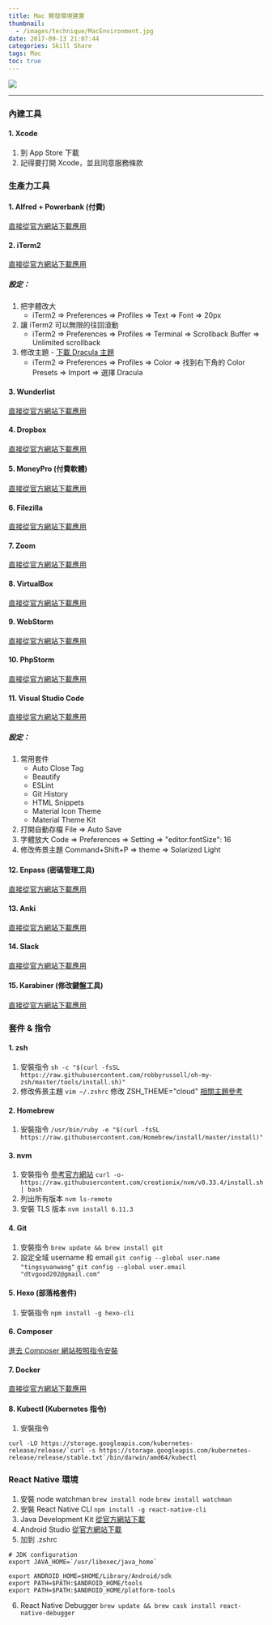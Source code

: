 ```yaml
---
title: Mac 開發環境建置
thumbnail:
  - /images/technique/MacEnvironment.jpg
date: 2017-09-13 21:07:44
categories: Skill Share
tags: Mac
toc: true
---
```

<img src="/images/technique/MacEnvironment.jpg">

***
### 內建工具
#### 1. Xcode
1. 到 App Store 下載
2. 記得要打開 Xcode，並且同意服務條款

### 生產力工具
#### 1. Alfred + Powerbank (付費)
[直接從官方網站下載應用](https://www.alfredapp.com/)
#### 2. iTerm2
[直接從官方網站下載應用](https://www.iterm2.com/)
##### 設定：
1. 把字體改大
    - iTerm2 => Preferences => Profiles => Text => Font => 20px
2. 讓 iTerm2 可以無限的往回滾動
    - iTerm2 => Preferences => Profiles => Terminal => Scrollback Buffer => Unlimited scrollback
3. 修改主題 - [下載 Dracula 主題](https://draculatheme.com/iterm/)
    - iTerm2 => Preferences => Profiles => Color => 找到右下角的 Color Presets => Import => 選擇 Dracula
#### 3. Wunderlist
[直接從官方網站下載應用](https://www.wunderlist.com/)
#### 4. Dropbox
[直接從官方網站下載應用](https://www.dropbox.com/downloading)
#### 5. MoneyPro (付費軟體)
[直接從官方網站下載應用](http://ibearmoney.com/tw/pro/overview-mac.html)
#### 6. Filezilla
[直接從官方網站下載應用](https://filezilla-project.org/download.php?type=client)
#### 7. Zoom
[直接從官方網站下載應用](https://zoom.us/download)
#### 8. VirtualBox
[直接從官方網站下載應用](https://www.virtualbox.org/wiki/Downloads)
#### 9. WebStorm
[直接從官方網站下載應用](https://www.jetbrains.com/webstorm/download/#section=mac)
#### 10. PhpStorm
[直接從官方網站下載應用](https://www.jetbrains.com/phpstorm/download/#section=mac)
#### 11. Visual Studio Code
[直接從官方網站下載應用](https://code.visualstudio.com/)
##### 設定：
1. 常用套件
    - Auto Close Tag
    - Beautify
    - ESLint
    - Git History
    - HTML Snippets
    - Material Icon Theme
    - Material Theme Kit
2. 打開自動存檔 File => Auto Save
3. 字體放大 Code => Preferences => Setting => "editor.fontSize": 16
4. 修改佈景主題 Command+Shift+P => theme => Solarized Light
#### 12. Enpass (密碼管理工具)
[直接從官方網站下載應用](https://www.enpass.io/downloads/)
#### 13. Anki
[直接從官方網站下載應用](https://apps.ankiweb.net/)
#### 14. Slack
[直接從官方網站下載應用](https://slack.com/downloads/osx)
#### 15. Karabiner (修改鍵盤工具)
[直接從官方網站下載應用](https://pqrs.org/osx/karabiner/)

### 套件 & 指令
#### 1. zsh
1. 安裝指令
`sh -c "$(curl -fsSL https://raw.githubusercontent.com/robbyrussell/oh-my-zsh/master/tools/install.sh)"
`
2. 修改佈景主題
`vim ~/.zshrc`
修改 ZSH_THEME="cloud"
[相關主題參考](https://github.com/robbyrussell/oh-my-zsh/wiki/Themes)
#### 2. Homebrew
1. 安裝指令
`/usr/bin/ruby -e "$(curl -fsSL https://raw.githubusercontent.com/Homebrew/install/master/install)"
`
#### 3. nvm
1. 安裝指令
[參考官方網站](https://github.com/creationix/nvm)
`curl -o- https://raw.githubusercontent.com/creationix/nvm/v0.33.4/install.sh | bash
`
2. 列出所有版本
`nvm ls-remote`
3. 安裝 TLS 版本
`nvm install 6.11.3`
#### 4. Git
1. 安裝指令
`brew update && brew install git`
2. 設定全域 username 和 email
`git config --global user.name "tingsyuanwang"`
`git config --global user.email "dtvgood202@gmail.com"`
#### 5. Hexo (部落格套件)
1. 安裝指令
`npm install -g hexo-cli`
#### 6. Composer
[進去 Composer 網站按照指令安裝](https://getcomposer.org/download/)
#### 7. Docker
[直接從官方網站下載應用](https://store.docker.com/editions/community/docker-ce-desktop-mac)
#### 8. Kubectl (Kubernetes 指令)
1. 安裝指令
```
curl -LO https://storage.googleapis.com/kubernetes-release/release/`curl -s https://storage.googleapis.com/kubernetes-release/release/stable.txt`/bin/darwin/amd64/kubectl
```

### React Native 環境
1. 安裝 node watchman
`brew install node`
`brew install watchman`
2. 安裝 React Native CLI
`npm install -g react-native-cli`
3. Java Development Kit
[從官方網站下載](http://www.oracle.com/technetwork/java/javase/downloads/jdk8-downloads-2133151.html)
4. Android Studio
[從官方網站下載](https://developer.android.com/studio/index.html)
5. 加到 .zshrc
```
# JDK configuration
export JAVA_HOME=`/usr/libexec/java_home`

export ANDROID_HOME=$HOME/Library/Android/sdk
export PATH=$PATH:$ANDROID_HOME/tools
export PATH=$PATH:$ANDROID_HOME/platform-tools
```
6. React Native Debugger
`brew update && brew cask install react-native-debugger`